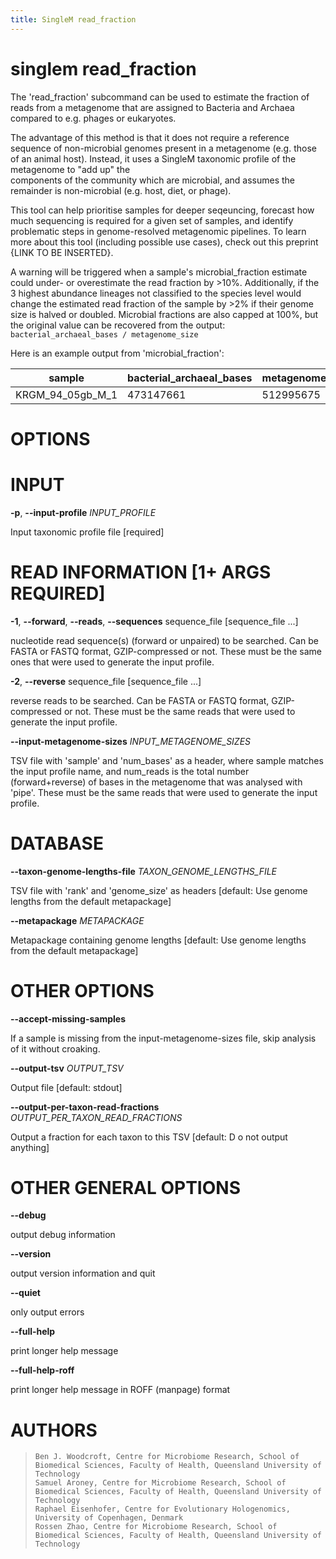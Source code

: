 ```yaml
---
title: SingleM read_fraction
---
```

# singlem read_fraction
The 'read_fraction' subcommand can be used to estimate the fraction of reads
from a metagenome that are assigned to Bacteria and Archaea compared to e.g.
phages or eukaryotes.

The advantage of this method is that it does not require a reference sequence of
non-microbial genomes present in a metagenome (e.g. those of an animal host).
Instead, it uses a SingleM taxonomic profile of the metagenome to "add up" the  
components of the community which are microbial, and assumes the remainder is
non-microbial (e.g. host, diet, or phage).

This tool can help prioritise samples for deeper seqeuncing, forecast how much sequencing
is required for a given set of samples, and identify problematic steps in genome-resolved
metagenomic pipelines. To learn more about this tool (including possible use cases), check
out this preprint {LINK TO BE INSERTED}.

A warning will be triggered when a sample's microbial_fraction estimate could under- or 
overestimate the read fraction by >10%. Additionally, if the 3 highest abundance lineages 
not classified to the species level would change the estimated read fraction of the sample 
by >2% if their genome size is halved or doubled. Microbial fractions are also capped at
100%, but the original value can be recovered from the output:
`bacterial_archaeal_bases / metagenome_size`

Here is an example output from 'microbial_fraction':

| sample      | bacterial_archaeal_bases | metagenome_size | read_fraction | warning |
| ----------- | ------------------------ | --------------- | ------------- | ------- |
| KRGM_94_05gb_M_1 | 473147661           | 512995675       | 92.23%

OPTIONS
=======

INPUT
=====

**-p**, **\--input-profile** *INPUT_PROFILE*

  Input taxonomic profile file [required]

READ INFORMATION [1+ ARGS REQUIRED]
=====================================

**-1**, **\--forward**, **\--reads**, **\--sequences** sequence_file [sequence_file \...]

  nucleotide read sequence(s) (forward or unpaired) to be searched.
    Can be FASTA or FASTQ format, GZIP-compressed or not. These must be
    the same ones that were used to generate the input profile.

**-2**, **\--reverse** sequence_file [sequence_file \...]

  reverse reads to be searched. Can be FASTA or FASTQ format,
    GZIP-compressed or not. These must be the same reads that were used
    to generate the input profile.

**\--input-metagenome-sizes** *INPUT_METAGENOME_SIZES*

  TSV file with \'sample\' and \'num_bases\' as a header, where sample
    matches the input profile name, and num_reads is the total number
    (forward+reverse) of bases in the metagenome that was analysed with
    \'pipe\'. These must be the same reads that were used to generate
    the input profile.

DATABASE
========

**\--taxon-genome-lengths-file** *TAXON_GENOME_LENGTHS_FILE*

  TSV file with \'rank\' and \'genome_size\' as headers [default: Use
    genome lengths from the default metapackage]

**\--metapackage** *METAPACKAGE*

  Metapackage containing genome lengths [default: Use genome lengths
    from the default metapackage]

OTHER OPTIONS
=============

**\--accept-missing-samples**

  If a sample is missing from the input-metagenome-sizes file, skip
    analysis of it without croaking.

**\--output-tsv** *OUTPUT_TSV*

  Output file [default: stdout]

**\--output-per-taxon-read-fractions** *OUTPUT_PER_TAXON_READ_FRACTIONS*

  Output a fraction for each taxon to this TSV [default: D o not
    output anything]

OTHER GENERAL OPTIONS
=====================

**\--debug**

  output debug information

**\--version**

  output version information and quit

**\--quiet**

  only output errors

**\--full-help**

  print longer help message

**\--full-help-roff**

  print longer help message in ROFF (manpage) format

AUTHORS
=======

>     Ben J. Woodcroft, Centre for Microbiome Research, School of Biomedical Sciences, Faculty of Health, Queensland University of Technology
>     Samuel Aroney, Centre for Microbiome Research, School of Biomedical Sciences, Faculty of Health, Queensland University of Technology
>     Raphael Eisenhofer, Centre for Evolutionary Hologenomics, University of Copenhagen, Denmark
>     Rossen Zhao, Centre for Microbiome Research, School of Biomedical Sciences, Faculty of Health, Queensland University of Technology
